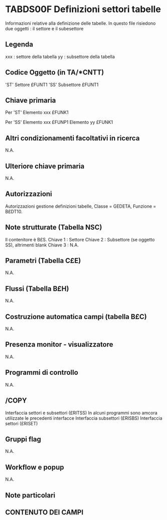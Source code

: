 # TABDS00F  Definizioni settori tabelle
Informazioni relative alla definizione delle tabelle.
In questo file risiedono due oggetti :  il settore e il subesettore

## Legenda
xxx :  settore della tabella
yy :   subsettore della tabella

## Codice Oggetto (in TA/*CNTT)
'ST' Settore                       £FUNT1
'SS' Subsettore                    £FUNT1

## Chiave primaria
Per 'ST'
Elemento xxx                       £FUNK1

Per 'SS'
Elemento xxx                       £FUNP1
Elemento yy                        £FUNK1

## Altri condizionamenti facoltativi in ricerca
N.A.

## Ulteriore chiave primaria
N.A.

## Autorizzazioni
Autorizzazioni gestione definizioni tabelle,  Classe = GEDETA, Funzione = B£DT10.

## Note strutturate (Tabella NSC)
Il contenitore è B£S.
Chiave 1  :  Settore
Chiave 2  :  Subsettore (se oggetto SS), altrimenti blank
Chiave 3  :  N.A.

## Parametri (Tabella C£E)
N.A.

## Flussi (Tabella B£H)
N.A.

## Costruzione automatica campi (tabella B£C)
N.A.

## Presenza monitor - visualizzatore
N.A.

## Programmi di controllo
N.A.

## /COPY
Interfaccia settori e subsettori (£RITSS)
In alcuni programmi sono amcora utilizzate le precedenti interfacce
Interfaccia subsettori (£RISBS)
Interfaccia settori (£RISET)

## Gruppi flag
N.A.

## Workflow e popup
N.A.

## Note particolari

## CONTENUTO DEI CAMPI
